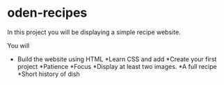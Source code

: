 # oden-recipes
In this project you will be displaying a simple recipe website.

You will
* Build the website using HTML
*Learn CSS and add 
*Create your first project
*Patience
*Focus
*Display at least two images. 
*A full recipe 
*Short history of dish